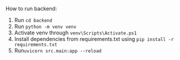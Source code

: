 How to run backend:

1. Run `cd backend`
2. Run `python -m venv venv`
3. Activate venv through `venv\Scripts\Activate.ps1`
4. Install dependencies from requirements.txt using `pip install -r requirements.txt`
3. Run`uvicorn src.main:app --reload`

